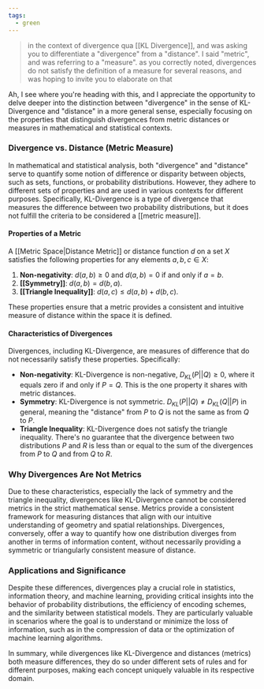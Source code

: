 ```yaml
---
tags:
  - green
---
```

> in the context of divergence qua [[KL Divergence]], and was asking you to differentiate a "divergence" from a "distance". I said "metric", and was referring to a "measure". as you correctly noted, divergences do not satisfy the definition of a measure for several reasons, and was hoping to invite you to elaborate on that

Ah, I see where you're heading with this, and I appreciate the opportunity to delve deeper into the distinction between "divergence" in the sense of KL-Divergence and "distance" in a more general sense, especially focusing on the properties that distinguish divergences from metric distances or measures in mathematical and statistical contexts.

### Divergence vs. Distance (Metric Measure)

In mathematical and statistical analysis, both "divergence" and "distance" serve to quantify some notion of difference or disparity between objects, such as sets, functions, or probability distributions. However, they adhere to different sets of properties and are used in various contexts for different purposes. Specifically, KL-Divergence is a type of divergence that measures the difference between two probability distributions, but it does not fulfill the criteria to be considered a [[metric measure]].

#### Properties of a Metric

A [[Metric Space|Distance Metric]] or distance function $d$ on a set $X$ satisfies the following properties for any elements $a, b, c \in X$:

1. **Non-negativity**: $d(a, b) \geq 0$ and $d(a, b) = 0$ if and only if $a = b$.
2. **[[Symmetry]]**: $d(a, b) = d(b, a)$.
3. **[[Triangle Inequality]]**: $d(a, c) \leq d(a, b) + d(b, c)$.

These properties ensure that a metric provides a consistent and intuitive measure of distance within the space it is defined.

#### Characteristics of Divergences

Divergences, including KL-Divergence, are measures of difference that do not necessarily satisfy these properties. Specifically:

- **Non-negativity**: KL-Divergence is non-negative, $D_{KL}(P || Q) \geq 0$, where it equals zero if and only if $P = Q$. This is the one property it shares with metric distances.
- **Symmetry**: KL-Divergence is not symmetric. $D_{KL}(P || Q) \neq D_{KL}(Q || P)$ in general, meaning the "distance" from $P$ to $Q$ is not the same as from $Q$ to $P$.
- **Triangle Inequality**: KL-Divergence does not satisfy the triangle inequality. There's no guarantee that the divergence between two distributions $P$ and $R$ is less than or equal to the sum of the divergences from $P$ to $Q$ and from $Q$ to $R$.

### Why Divergences Are Not Metrics

Due to these characteristics, especially the lack of symmetry and the triangle inequality, divergences like KL-Divergence cannot be considered metrics in the strict mathematical sense. Metrics provide a consistent framework for measuring distances that align with our intuitive understanding of geometry and spatial relationships. Divergences, conversely, offer a way to quantify how one distribution diverges from another in terms of information content, without necessarily providing a symmetric or triangularly consistent measure of distance.

### Applications and Significance

Despite these differences, divergences play a crucial role in statistics, information theory, and machine learning, providing critical insights into the behavior of probability distributions, the efficiency of encoding schemes, and the similarity between statistical models. They are particularly valuable in scenarios where the goal is to understand or minimize the loss of information, such as in the compression of data or the optimization of machine learning algorithms.

In summary, while divergences like KL-Divergence and distances (metrics) both measure differences, they do so under different sets of rules and for different purposes, making each concept uniquely valuable in its respective domain.